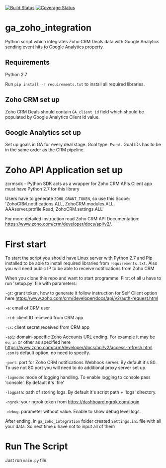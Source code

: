 [![Build Status](https://www.travis-ci.com/COXIT-CO/ga_zoho_integration.svg?branch=issue_65)](https://www.travis-ci.com/COXIT-CO/ga_zoho_integration)
[![Coverage Status](https://coveralls.io/repos/github/COXIT-CO/ga_zoho_integration/badge.svg?branch=issue_65)](https://coveralls.io/github/COXIT-CO/ga_zoho_integration?branch=issue_65)

# ga_zoho_integration
Python script which integrates Zoho CRM Deals data with Google Analytics
sending event hits to Google Analytics property.

## Requirements

Python 2.7

Run `pip install -r requirements.txt` to install all required libraries.

## Zoho CRM set up
Zoho CRM Deals should contain `GA_client_id` field which should be populated by Google Analytics Client Id value.

## Google Analytics set up

Set up goals in GA for every deal stage. Goal type: `Event`. Goal IDs has to be in the same order as the CRM pipeline.

# Zoho API Application set up

zcrmsdk - Python SDK acts as a wrapper for Zoho CRM APIs
Client app must have Python 2.7 for this library

Users have to generate `ZOHO_GRANT_TOKEN`, so use this Scope:
'ZohoCRM.notifications.ALL, ZohoCRM.modules.ALL, AAAserver.profile.Read, ZohoCRM.settings.ALL'

For more detailed instruction read Zoho CRM API Documentation: https://www.zoho.com/crm/developer/docs/api/v2/.

# First start

To start the script you should have Linux server with Python 2.7 and Pip installed to be able to install
required libraries from `requirements.txt`. Also you will need public IP to be able to receive notifications
from Zoho CRM

When you clone this repo and want to start programme:
First of all u have to run 'setup.py' file with parameters:

`-gt`: grant token, how to generate it follow instruction for Self Client option here
 https://www.zoho.com/crm/developer/docs/api/v2/auth-request.html

`-e`: email of CRM user

`-cid`: client ID received from CRM app

`-cs`: client secret received from CRM app

`-api`: domain-specific Zoho Accounts URL ending. For example it may be `eu`, `in` or other as specified
 here https://www.zoho.com/crm/developer/docs/api/v2/access-refresh.html. `.com` is default option, no need to specify.

`-port`: port for Zoho CRM notifications Webhook server. By default it's 80.
To use not 80 port you will need to do additional proxy server set up.

`-logmode`: mode of logging handling. To enable logging to console pass 'console'. By default it's 'file'

`-logpath`: path of storing logs. By default it's script path + 'logs' directory.

`-ngrok`: your ngrok token from https://dashboard.ngrok.com/login

`-debug`: parameter without value. Enable to show debug level logs.



After ending, in `ga_zoho_integration` folder created `Settings.ini` file with all your data. So next time u have not to input all of them


# Run The Script

Just run `main.py` file.
